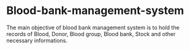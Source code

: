 # Blood-bank-management-system
The main objective of blood bank management system is to hold the records of Blood, Donor, Blood group, Blood bank, Stock and other necessary informations.
